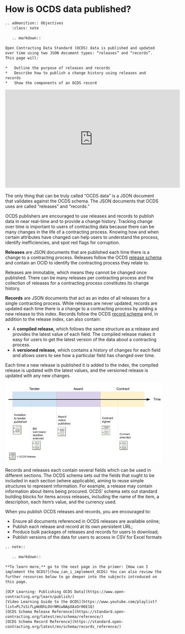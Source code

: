 # How is OCDS data published?
```{eval-rst}
.. admonition:: Objectives
   :class: note

   .. markdown::

Open Contracting Data Standard (OCDS) data is published and updated over time using two JSON document types: “releases” and “records”.  This page will:

*   Outline the purpose of releases and records
*   Describe how to publish a change history using releases and records
*   Show the components of an OCDS record
```
<iframe width="560" height="315" src="https://www.youtube-nocookie.com/embed/OeDCLMWlY_U" title="YouTube video player" frameborder="0" allow="accelerometer; autoplay; clipboard-write; encrypted-media; gyroscope; picture-in-picture" allowfullscreen></iframe>

The only thing that can be truly called “OCDS data” is a JSON document that validates against the OCDS schema. The JSON documents that OCDS uses are called “releases” and “records.”

OCDS publishers are encouraged to use releases and records to publish data in near real-time and to provide a change history. Tracking change over time is important to users of contracting data because there can be many changes in the life of a contracting process. Knowing how and when certain attributes have changed can help users to understand the process, identify inefficiencies, and spot red flags for corruption.

**Releases** are JSON documents that are published each time there is a change to a contracting process. Releases follow the OCDS [release schema](https://standard.open-contracting.org/latest/en/schema/reference/) and contain an OCID to identify the contracting process they relate to.

Releases are immutable, which means they cannot be changed once published. There can be many releases per contracting process and the collection of releases for a contracting process constitutes its change history.

**Records** are JSON documents that act as an index of all releases for a single contracting process. While releases are never updated, records are updated each time there is a change to a contracting process by adding a new release to this index. Records follow the OCDS [record schema](https://standard.open-contracting.org/latest/en/schema/records_reference/) and, in addition to the release index, can also contain:

*   A **compiled release,** which follows the same structure as a release and provides the latest value of each field. The compiled release makes it easy for users to get the latest version of the data about a contracting process.
*   A **versioned release,** which contains a history of changes for each field and allows users to see how a particular field has changed over time.

Each time a new release is published it is added to the index, the compiled release is updated with the latest values, and the versioned release is updated with any new changes.

![Contracting Process with releases](../_static/png/changehistory_process2.png)

Records and releases each contain several fields which can be used in different sections. The OCDS schema sets out the fields that ought to be included in each section (where applicable), aiming to reuse simple structures to represent information. For example, a release may contain information about items being procured. OCDS’ schema sets out standard building blocks for items across releases, including the name of the item, a description, each item’s value, and the currency used.

When you publish OCDS releases and records, you are encouraged to:

*   Ensure all documents referenced in OCDS releases are available online;
*   Publish each release and record at its own persistent URL;
*   Produce bulk packages of releases and records for users to download;
*   Publish versions of the data for users to access in CSV for Excel formats

```{eval-rst}
.. note::

   .. markdown::

**To learn more,** go to the next page in the primer: [How can I implement the OCDS?](how_can_i_implement_OCDS) You can also review the further resources below to go deeper into the subjects introduced on this page.

[OCP Learning: Publishing OCDS Data](https://www.open-contracting.org/learn/publish/)
[Video Learning Guide to the OCDS](https://www.youtube.com/playlist?list=PL7sSifLpWd8hLOVrNMiwNApXAsOr06E1Q)
[OCDS Schema Release Reference](https://standard.open-contracting.org/latest/en/schema/reference/)
[OCDS Schema Record Reference](https://standard.open-contracting.org/latest/en/schema/records_reference/)
```
